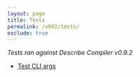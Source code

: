 ```yaml
---
layout: page
title: Tests
permalink: /v092/tests/
exclude: true
---
```

_Tests ran against Describe Compiler v0.9.2_

* [Test CLI args](/DescribeDocumentation/v092/tests/test-1)
